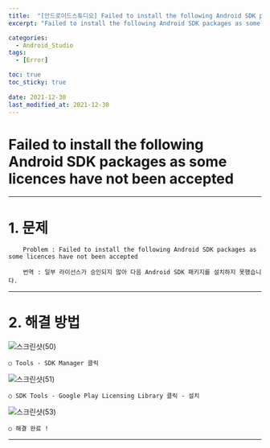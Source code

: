 ```yaml
---
title:  "[안드로이드스튜디오] Failed to install the following Android SDK packages as some licences have not been accepted 해결방법 "
excerpt: "Failed to install the following Android SDK packages as some licences have not been accepted 해결방법"

categories:
  - Android_Studio
tags:
  - [Error]

toc: true
toc_sticky: true
 
date: 2021-12-30
last_modified_at: 2021-12-30
---
```


# Failed to install the following Android SDK packages as some licences have not been accepted

---

# 1. 문제 

        Problem : Failed to install the following Android SDK packages as some licences have not been accepted  
          
        번역 : 일부 라이선스가 승인되지 않아 다음 Android SDK 패키지를 설치하지 못했습니다.  

---

# 2. 해결 방법

![스크린샷(50)](https://user-images.githubusercontent.com/55564114/147725695-ed6b5931-2a90-4f02-8cc0-72c21693a5b9.png)  

    ○ Tools - SDK Manager 클릭  

![스크린샷(51)](https://user-images.githubusercontent.com/55564114/147725860-a18f2be1-39b6-49b5-be90-beee8f453ac5.png)  

    ○ SDK Tools - Google Play Licensing Library 클릭 - 설치 

![스크린샷(53)](https://user-images.githubusercontent.com/55564114/147725955-147455ec-a40b-47ff-a44d-fecc641d102c.png)  

    ○ 해결 완료 !

---





